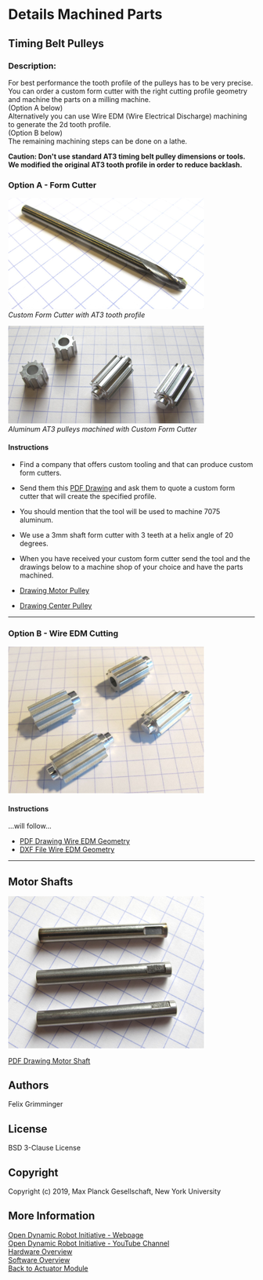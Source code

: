 Details Machined Parts
=======================

Timing Belt Pulleys
-----------
### Description:

For best performance the tooth profile of the pulleys has to be very precise.  
You can order a custom form cutter with the right cutting profile geometry and machine the parts on a milling machine.  
(Option A below)  
Alternatively you can use Wire EDM (Wire Electrical Discharge) machining to generate the 2d tooth profile.  
(Option B below)  
The remaining machining steps can be done on a lathe.   

**Caution: Don't use standard AT3 timing belt pulley dimensions or tools.  
We modified the original AT3 tooth profile in order to reduce backlash.**

### Option A - Form Cutter

<img src="../images/at3_form_cutter.jpg" width="400"> <br >*Custom Form Cutter with AT3 tooth profile*

<img src="../images/pulleys_form_cutter_1.jpg" width="400"> <br>*Aluminum AT3 pulleys machined with Custom Form Cutter*

#### Instructions
* Find a company that offers custom tooling and that can produce custom form cutters.  
* Send them this [PDF Drawing](../drawings/pulley_at3_t10_form_cutter.PDF) and ask them to quote a custom form cutter that will create the specified profile.
* You should mention that the tool will be used to machine 7075 aluminum.
* We use a 3mm shaft form cutter with 3 teeth at a helix angle of 20 degrees.
* When you have received your custom form cutter send the tool and the drawings below to a machine shop of your choice and have the parts machined.  


* [Drawing Motor Pulley](../drawings/motor_pulley_at3_t10.PDF)  
* [Drawing Center Pulley](../drawings/center_pulley_at3_t10.PDF)
___
### Option B - Wire EDM Cutting

<img src="../images/pulleys_wire_edm.jpg" width="400"> <br>

#### Instructions
...will follow...

* [PDF Drawing Wire EDM Geometry](../drawings/pulley_at3_t10_wire_edm.PDF)  
* [DXF File Wire EDM Geometry](../drawings/pulley_at3_t10_wire_edm.DXF)

____

Motor Shafts
-----------

<img src="../images/motor_shaft_1.jpg" width="400"> <br>

[PDF Drawing Motor Shaft](../drawings/motor_shaft.PDF)

Authors
--------
Felix Grimminger

License
-------
BSD 3-Clause License

Copyright
-----------
Copyright (c) 2019, Max Planck Gesellschaft, New York University

More Information
----------------
[Open Dynamic Robot Initiative - Webpage](https://open-dynamic-robot-initiative.github.io)  
[Open Dynamic Robot Initiative - YouTube Channel](https://www.youtube.com/channel/UCx32JW2oIrax47Gjq8zNI-w)  
[Hardware Overview](../../README.md)  
[Software Overview](https://github.com/open-dynamic-robot-initiative/open-dynamic-robot-initiative.github.io/wiki)  
[Back to Actuator Module](../README.md)
